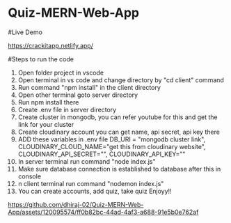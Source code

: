 # Quiz-MERN-Web-App


#Live Demo

https://crackitapp.netlify.app/


#Steps to run the code

1. Open folder project in vscode
2. Open terminal in vs code and change directory by "cd client" command
3. Run command "npm install" in the client directory
4. Open other terminal goto server directory
5. Run npm install there
6. Create .env file in server directory
7. Create cluster in mongodb, you can refer youtube for this and get the link for your cluster
8. Create cloudinary account you can get name, api secret, api key there
9. ADD these variables in .env file DB_URI = "mongodb cluster link", CLOUDINARY_CLOUD_NAME="get this from cloudinary website", CLOUDINARY_API_SECRET="", CLOUDINARY_API_KEY=""
10. In server terminal run command "node index.js"
11. Make sure database connection is established to database after this in console
12. n client terminal run command "nodemon index.js"
13. You can create accounts, add quiz, take quiz Enjoyy!!


https://github.com/dhiraj-02/Quiz-MERN-Web-App/assets/120095574/ff0b82bc-44ad-4af3-a688-91e5b0e762af

